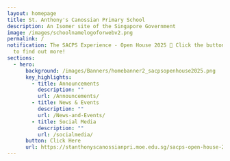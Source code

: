 ```yaml
---
layout: homepage
title: St. Anthony's Canossian Primary School
description: An Isomer site of the Singapore Government
image: /images/schoolnamelogoforwebv2.png
permalink: /
notification: The SACPS Experience - Open House 2025 🏫 Click the button below
  to find out more!
sections:
  - hero:
      background: /images/Banners/homebanner2_sacpsopenhouse2025.png
      key_highlights:
        - title: Announcements
          description: ""
          url: /Announcements/
        - title: News & Events
          description: ""
          url: /News-and-Events/
        - title: Social Media
          description: ""
          url: /socialmedia/
      button: Click Here
      url: https://stanthonyscanossianpri.moe.edu.sg/sacps-open-house-2025/
---
```

